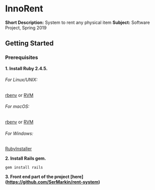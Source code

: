 # InnoRent
**Short Description:** System to rent any physical item
**Subject:** Software Project, Spring 2019

## Getting Started
### Prerequisites
**1. Install Ruby 2.4.5.**

  ###### For Linux/UNIX:
  [rbenv](https://github.com/rbenv/rbenv) or [RVM](https://rvm.io)
  ###### For macOS:
  [rbenv](https://github.com/rbenv/rbenv) or [RVM](https://rvm.io)
  ###### For Windows:
  [RubyInstaller](https://rubyinstaller.org)

**2. Install Rails gem.**
```
gem install rails
```
**3. Front end part of the project [here] (https://github.com/SerMarkin/rent-system)**
